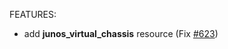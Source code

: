 <!-- markdownlint-disable-file MD013 MD041 -->
FEATURES:

* add **junos_virtual_chassis** resource (Fix [#623](https://github.com/jeremmfr/terraform-provider-junos/issues/623))
